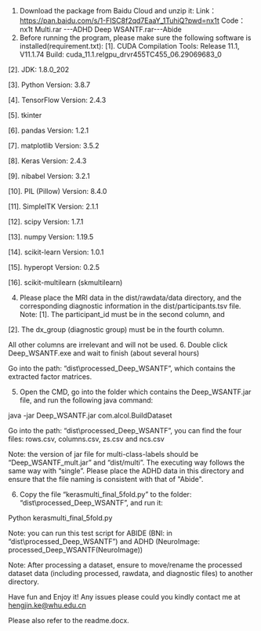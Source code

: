 1.	Download the package from Baidu Cloud and unzip it:
Link：https://pan.baidu.com/s/1-FISC8f2qd7EaaY_1TuhiQ?pwd=nx1t
Code：nx1t
Multi.rar ---ADHD
Deep WSANTF.rar---Abide
2.	Before running the program, please make sure the following software is installed(requirement.txt):
[1].	CUDA Compilation Tools: Release 11.1, V11.1.74
Build: cuda_11.1.relgpu_drvr455TC455_06.29069683_0

[2].	JDK: 1.8.0_202

[3].	Python Version: 3.8.7

[4].	TensorFlow Version: 2.4.3

[5].	tkinter

[6].	pandas Version: 1.2.1

[7].	matplotlib Version: 3.5.2

[8].	Keras Version: 2.4.3

[9].	nibabel Version: 3.2.1

[10].	PIL (Pillow) Version: 8.4.0

[11].	SimpleITK Version: 2.1.1

[12].	scipy Version: 1.7.1

[13].	numpy Version: 1.19.5

[14].	scikit-learn Version: 1.0.1

[15].	hyperopt Version: 0.2.5

[16].	scikit-multilearn (skmultilearn)

4.	Please place the MRI data in the dist/rawdata/data directory, and the corresponding diagnostic information in the dist/participants.tsv file.
Note:
[1].	The participant_id must be in the second column, and

[2].	The dx_group (diagnostic group) must be in the fourth column.

All other columns are irrelevant and will not be used.
6.	Double click Deep_WSANTF.exe and wait to finish (about several hours)
 
Go into the path: “dist\processed_Deep_WSANTF”, which contains the extracted factor matrices.

5.	Open the CMD, go into the folder which contains the Deep_WSANTF.jar file, and run the following java command:
 
java -jar Deep_WSANTF.jar com.alcol.BuildDataset

Go into the path: “dist\processed_Deep_WSANTF”, you can find the four files: rows.csv, columns.csv, zs.csv and ncs.csv

Note: the version of jar file for multi-class-labels should be “Deep_WSANTF_mult.jar” and “dist/multi”. The executing way follows the same way with “single”. Please place the ADHD data in this directory and ensure that the file naming is consistent with that of "Abide".

6.	Copy the file “kerasmulti_final_5fold.py” to the folder: “dist\processed_Deep_WSANTF”, and run it:
   
Python kerasmulti_final_5fold.py

Note: you can run this test script for ABIDE (BNI: in “dist\processed_Deep_WSANTF”) and ADHD (NeuroImage: processed_Deep_WSANTF(NeuroImage))

Note: After processing a dataset, ensure to move/rename the processed dataset data (including processed, rawdata, and diagnostic files) to another directory.

Have fun and Enjoy it! Any issues please could you kindly contact me at hengjin.ke@whu.edu.cn

Please also refer to the readme.docx.



